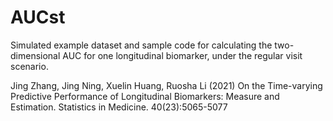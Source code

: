 # AUCst

Simulated example dataset and sample code for calculating the two-dimensional AUC for one longitudinal biomarker, under the regular visit scenario.

Jing Zhang, Jing Ning, Xuelin Huang, Ruosha Li (2021) On the Time-varying Predictive Performance of Longitudinal Biomarkers: Measure and Estimation. Statistics in Medicine. 40(23):5065-5077
